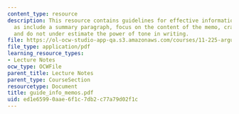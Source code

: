 ```yaml
---
content_type: resource
description: This resource contains guidelines for effective informational memos such
  as include a summary paragraph, focus on the content of the memo, craft the conclusion
  and do not under estimate the power of tone in writing.
file: https://ol-ocw-studio-app-qa.s3.amazonaws.com/courses/11-225-argumentation-and-communication-fall-2006/ed1e65990aae6f1c7db2c77a79d02f1c_guide_info_memos.pdf
file_type: application/pdf
learning_resource_types:
- Lecture Notes
ocw_type: OCWFile
parent_title: Lecture Notes
parent_type: CourseSection
resourcetype: Document
title: guide_info_memos.pdf
uid: ed1e6599-0aae-6f1c-7db2-c77a79d02f1c
---
```

